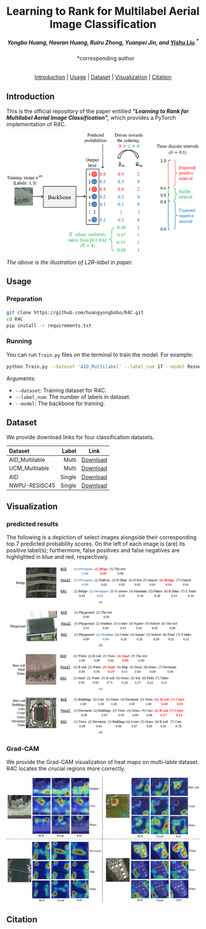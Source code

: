 <div align="center">
<h1>Learning to Rank for Multilabel Aerial Image Classification</h1>

<h5 align="center"><em> Yongbo Huang, Haoran Huang, Ruiru Zhong, Yuanpei Jin, and <a href="http://staff.scnu.edu.cn/yishuliu">Yishu Liu</a>.<sup>*</sup></em></h5>
&emsp;*corresponding author
<h6 </h6>
</div>


<p align="center">
  <a href="#introduction">Introduction</a> |
  <a href="#usage">Usage</a> |
  <a href="#dataset">Dataset</a> |
  <a href="#visualization">Visualization</a> |
  <a href="#citation">Citation</a>
</p>

## Introduction
This is the official repository of the paper entitled ***"Learning to Rank for Multilabel Aerial Image Classification",*** which provides a PyTorch implementation of R4C. 

![](https://github.com/huangyongbobo/R4C/blob/main/image/rankLabels.png)

*The above is the illustration of L2R-label in paper.*


## Usage

### Preparation 

```bash
git clone https://github.com/huangyongbobo/R4C.git
cd R4C
pip install -r requirements.txt
```

### Running
You can run ``Train.py`` files on the terminal to train the model. For example:
```bash
python Train.py --dataset 'AID_Multilabel' --label_num 17 --model Resnet-50
```
Arguments:
- ``--dataset``: Training dataset for R4C.
- ``--label_num``: The number of labels in dataset.
- ``--model``: The backbone for training.

## Dataset

We provide download links for four classification datasets.

| Dataset | Label | Link |
|:-|-:|:-:|
| AID_Multilable | Multi | [Download](https://drive.google.com/drive/folders/1he18p2yNI6IjW_cuT2lRs545pQAG7usZ) |
| UCM_Multilable | Multi | [Download](https://bigearth.eu/datasets) |
| AID | Single | [Download](https://opendatalab.com/OpenDataLab/AID) |
| NWPU-RESISC45 | Single | [Download](https://gcheng-nwpu.github.io/#Datasets) |


## Visualization
### predicted results
The following is a depiction of select images alongside their corresponding top 7 predicted probability scores. On the left of each image is (are) its positive label(s); furthermore, false positives and false negatives are highlighted in blue and red, respectively.

![](https://github.com/huangyongbobo/R4C/blob/main/image/predicted%20result.png)

### Grad-CAM
We provide the Grad-CAM visualization of heat maps on multi-lable dataset. R4C locates the crucial regions more correctly.

![](https://github.com/huangyongbobo/R4C/blob/main/image/GradCAM2.png)

## Citation
